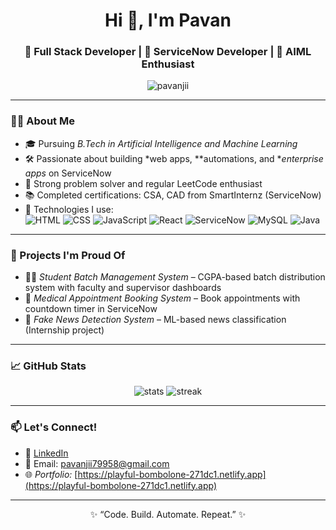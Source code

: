 <h1 align="center">Hi 👋, I'm Pavan</h1>
<h3 align="center">🚀 Full Stack Developer | 🎯 ServiceNow Developer | 🤖 AIML Enthusiast</h3>

<p align="center">
  <img src="https://komarev.com/ghpvc/?username=pavanjii&label=Profile%20views&color=0e75b6&style=flat" alt="pavanjii" />
</p>

---

### 🧑‍💻 About Me

- 🎓 Pursuing *B.Tech in Artificial Intelligence and Machine Learning*
- 🛠 Passionate about building *web apps, **automations, and **enterprise apps* on ServiceNow
- 🧩 Strong problem solver and regular LeetCode enthusiast
- 📚 Completed certifications: CSA, CAD from SmartInternz (ServiceNow)
- 🔧 Technologies I use:  
  ![HTML](https://img.shields.io/badge/-HTML5-E34F26?style=flat&logo=html5&logoColor=white)
  ![CSS](https://img.shields.io/badge/-CSS3-1572B6?style=flat&logo=css3&logoColor=white)
  ![JavaScript](https://img.shields.io/badge/-JavaScript-F7DF1E?style=flat&logo=javascript&logoColor=black)
  ![React](https://img.shields.io/badge/-React-61DAFB?style=flat&logo=react&logoColor=black)
  ![ServiceNow](https://img.shields.io/badge/-ServiceNow-222?style=flat&logo=servicenow&logoColor=white)
  ![MySQL](https://img.shields.io/badge/-MySQL-4479A1?style=flat&logo=mysql&logoColor=white)
  ![Java](https://img.shields.io/badge/-Java-007396?style=flat&logo=java&logoColor=white)

---

### 🌟 Projects I'm Proud Of

- 🧑‍🎓 *Student Batch Management System* – CGPA-based batch distribution system with faculty and supervisor dashboards  
- 🏥 *Medical Appointment Booking System* – Book appointments with countdown timer in ServiceNow  
- 📰 *Fake News Detection System* – ML-based news classification (Internship project)  
  

---

### 📈 GitHub Stats

<p align="center">
  <img src="https://github-readme-stats.vercel.app/api?username=pavanjii&show_icons=true&theme=react" alt="stats" />
  <img src="https://github-readme-streak-stats.herokuapp.com/?user=pavanjii&theme=react" alt="streak" />
</p>

---

### 📫 Let's Connect!

- 💼 [LinkedIn](www.linkedin.com/in/egala-pavan-kumar-6a6754289)
- 📧 Email: pavanjii79958@gmail.com
-  🌐 *Portfolio:* [https://playful-bombolone-271dc1.netlify.app](https://playful-bombolone-271dc1.netlify.app)


---

<p align="center">✨ “Code. Build. Automate. Repeat.” ✨</p>
